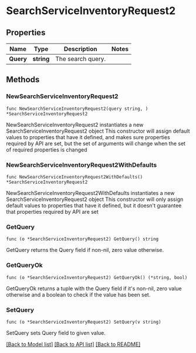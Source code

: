 # SearchServiceInventoryRequest2

## Properties

Name | Type | Description | Notes
------------ | ------------- | ------------- | -------------
**Query** | **string** | The search query. | 

## Methods

### NewSearchServiceInventoryRequest2

`func NewSearchServiceInventoryRequest2(query string, ) *SearchServiceInventoryRequest2`

NewSearchServiceInventoryRequest2 instantiates a new SearchServiceInventoryRequest2 object
This constructor will assign default values to properties that have it defined,
and makes sure properties required by API are set, but the set of arguments
will change when the set of required properties is changed

### NewSearchServiceInventoryRequest2WithDefaults

`func NewSearchServiceInventoryRequest2WithDefaults() *SearchServiceInventoryRequest2`

NewSearchServiceInventoryRequest2WithDefaults instantiates a new SearchServiceInventoryRequest2 object
This constructor will only assign default values to properties that have it defined,
but it doesn't guarantee that properties required by API are set

### GetQuery

`func (o *SearchServiceInventoryRequest2) GetQuery() string`

GetQuery returns the Query field if non-nil, zero value otherwise.

### GetQueryOk

`func (o *SearchServiceInventoryRequest2) GetQueryOk() (*string, bool)`

GetQueryOk returns a tuple with the Query field if it's non-nil, zero value otherwise
and a boolean to check if the value has been set.

### SetQuery

`func (o *SearchServiceInventoryRequest2) SetQuery(v string)`

SetQuery sets Query field to given value.



[[Back to Model list]](../README.md#documentation-for-models) [[Back to API list]](../README.md#documentation-for-api-endpoints) [[Back to README]](../README.md)


